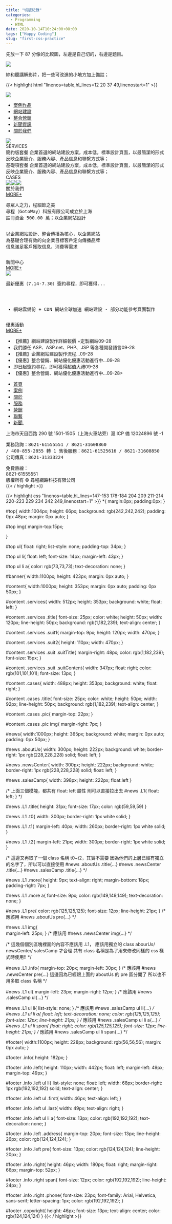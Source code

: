 ```yaml
---
title: "切版紀錄"
categories:
  - Programming
  - HTML
date: 2020-10-14T10:24:00+08:00
tags: ["Happy Coding"]
slug: "first-css-practice"
---
```


先放一下 87 分像的比較圖，左邊是自己切的，右邊是題目。
<!--more-->
![](https://imgur.com/3jm3NN9.png)

綜和聽講解影片，把一些可改進的小地方加上備註；

{{< highlight html "linenos=table,hl_lines=12 20 37 49,linenostart=1" >}}
<!DOCTYPE HTML>
<html>
    <head>
        <meta charset="utf-8">
        <meta name="description" content="gotoway">
        <title>Gotoway</title>
        <link rel="stylesheet" href="./css/style.css">
    </head>
    <body>
        <div id="top">
            <img src="./img/logo.png">
            <!-- 通常 logo 要加上超連結 -->
            <ul>
                <li><a href="#">案例作品</a></li>
                <li><a href="#">網站建設</a></li>
                <li><a href="#">整合營銷</a></li>
                <li><a href="#">新聞資訊</a></li>
                <li><a href="#">關於我們</a></li>
            </ul>
            <!-- 這邊可以直接用 a 標籤就好, 不用用列表包 -->
        </div>
        <div id="banner">
            <img src="img/main.png">
        </div>
        <div id="content">
            <div class="services">
                <div class="title">SERVICES</div>
                <div class="suit suit1">
                    <span class="suitTitle">簡約版套餐</span>
                    <span class="suitContent">企業首選的網站建設方案，成本低，標準設計頁面，以最簡潔的形式反映企業簡介、服務內容、產品信息和聯繫方式等；</span>
                </div>
                <div class="suit suit2">
                    <span class="suitTitle">基礎項套餐</span>
                    <span class="suitContent">企業首選的網站建設方案，成本低，標準設計頁面，以最簡潔的形式反映企業簡介、服務內容、產品信息和聯繫方式等；</span>
                </div>
            </div>
            <!-- 像是 services 跟 cases 的 title 樣式一樣寬度不一樣的話，可以將他們的 css 共用，把寬度個別在 html 加上 style 屬性設置即可，簡潔又方便 -->
            <div class="cases">
                <div class="title">CASES</div>
                <div class="pic">
                    <img src="img/pic1.png"><img src="img/pic1.png"><img src="img/pic1.png">
                </div>
            </div>
        </div>
        <div id="news">
            <div class="L1 aboutUs">
                <div class="title t0">關於我們</div>
                <div class="more"><a href="#">MORE+</a></div>
		<!-- 這邊發現直接用 pre 很好用, 就不用用很多 p 標籤或是空白格 -->
                <pre>尋眾人之力，程細節之美
尋程（GotoWay）科技有限公司成立於上海
註冊資金 500.00 萬；以企業網站設計

以企業網站設計、整合傳播為核心，以企業網站
為基礎合理有效的向企業目標客戶定向傳播品牌
信息滿足客戶獲取信息、消費等需求</pre>
            </div>
            <div class="L1 newsCenter">
                <div class="title t1">新聞中心</div>
                <div class="more"><a href="#">MORE+</a></div>
                <img src="img/news.png"/>
                <pre class="info">最新優惠（7.14-7.30）簽約尋程，即可獲得...
+ 網站雲備份     + CDN 網站全球加速
網站建設 - 部分功能參考頁面製作</pre>
            </div>
            <div class="L1 salesCamp">
                <div class="title t2">優惠活動</div>
                <div class="more"><a href="#">MORE+</a></div>
                <ul>
                    <li><a>【推薦】網站建設製作詳細報價  +定製網站</a><span>09-28</span></li>
                    <li><a>我們勝任 ASP、ASP.net、PHP、JSP 等各種開發語言</a><span>09-28</span></li>
                    <li><a>【推薦】企業網站建設製作流程...</a><span>09-28</span></li>
                    <li><a>【優惠】整合營銷、網站優化優惠活動進行中...</a><span>09-28</span></li>
                    <li><a>即日起簽約尋程，即可獲得超值大禮</a><span>09-28</span></li>
                    <li><a>【優惠】整合營銷、網站優化優惠活動進行中...</a><span>09-28</span>></li>
                </ul>
            </div>
        </div>
        <div id="footer">
            <div class="info">
                <div class="left">
                    <ul>
                        <li class="first"><a href="#">首頁</a></li>
                        <li><a href="#">案例</a></li>
                        <li><a href="#">關於</a></li>
                        <li><a href="#">服務</a></li>
                        <li><a href="#">營銷</a></li>
                        <li><a href="#">聯繫</a></li>
                        <li class="last"><a href="#">新聞&nbsp;</a></li>
                    </ul>
                    <div class="address">上海市天目西路 290 號 1501-1505（上海火車站旁）滬 ICP 備 12024896 號 -1</div>
                    <pre>業務諮詢：8621-61555551 / 8621-31608860 / 400-855-2855 轉 1
售後服務：8621-61525616 / 8621-31608850
公司傳真：8621-31333224
                    </pre>
                </div>
                <div class="right">
                    <span>免費熱線：</span>
                    <div class="phone">8621-61555551</div>
                </div>
            </div>
            <div class="copyright">版權所有&nbsp;&copy;&nbsp;尋程網路科技有限公司</div>
        </div>
    </body>
</html>
{{< / highlight >}}

{{< highlight css "linenos=table,hl_lines=147-153 178-184 204 209 211-214 220-223 229 234 242 249,linenostart=1" >}}
*{
    margin:0px;
    padding:0px;
}

#top{
    width:1004px;
    height: 66px;
    background: rgb(242,242,242);
    padding: 0px 48px;
    margin: 0px auto;
}

#top img{
    margin-top:15px;

}

#top ul{
    float: right;
    list-style: none;
    padding-top: 34px;
}

#top ul li{
    float: left;
    font-size: 14px;
    margin-left: 43px;
}

#top ul li a{
    color: rgb(73,73,73);
    text-decoration: none;
}

#banner{
    width:1100px;
    height: 423px;
    margin: 0px auto;
}


#content{
    width:1000px;
    height: 353px;
    margin: 0px auto;
    padding: 0px 50px;
}

#content .services{
    width: 512px;
    height: 353px;
    background: white;
    float: left;
}

#content .services .title{
    font-size: 25px;
    color: white;
    height: 50px;
    width: 120px;
    line-height: 50px;
    background: rgb(1,182,239);
    text-align: center;
}

#content .services .suit1{
    margin-top: 9px;
    height: 120px;
    width: 470px;
}

#content .services .suit2{
    height: 110px;
    width: 470px;
}

#content .services .suit .suitTitle{
    margin-right: 48px;
    color: rgb(1,182,239);
    font-size: 15px;
}

#content .services .suit .suitContent{
    width: 347px;
    float: right;
    color: rgb(101,101,101);
    font-size: 13px;
}


#content .cases{
    width: 488px;
    height: 353px;
    background: white;
    float: right;
}

#content .cases .title{
    font-size: 25px;
    color: white;
    height: 50px;
    width: 92px;
    line-height: 50px;
    background: rgb(1,182,239);
    text-align: center;
}

#content .cases .pic{
    margin-top: 22px;
}

#content .cases .pic img{
    margin-right: 7px;
}

#news{
    width:1000px;
    height: 365px;
    background: white;
    margin: 0px auto;
    padding: 0px 50px;
}

#news .aboutUs{
    width: 300px;
    height: 222px; 
    background: white;
    border-right: 1px rgb(228,228,228) solid;
    float: left;
}

#news .newsCenter{
    width: 300px;
    height: 222px;
    background: white;
    border-right: 1px rgb(228,228,228) solid;
    float: left;
}

#news .salesCamp{
    width: 398px;
    height: 222px;
    float:left
}

/* 
   上面三個模塊，都共有 float: left 屬性
   則可以直接拉出去
   #news .L1{
       float: left;
   }
*/

#news .L1 .title{
    height: 31px;
    font-size: 17px;
    color: rgb(59,59,59)
}

#news .L1 .t0{
    width: 300px;
    border-right: 1px white solid;
} 

#news .L1 .t1{
    margin-left: 40px;
    width: 260px;
    border-right: 1px white solid;
} 

#news .L1 .t2{
    margin-left: 21px;
    width: 300px;
    border-right: 1px white solid;
} 

/* 
   這邊又再取了一個 class 名稱 t0~t2，其實不需要
   因為他們的上層已經有獨立的名字了，所以可以直接使用
   #news .aboutUs .title{...}
   #news .newsCenter .title{...}
   #news .salesCamp .title{...} 
*/

#news .L1 .more{
    height: 9px;
    text-align: right;
    margin-bottom: 18px;
    padding-right: 7px;
}

#news .L1 .more a{
    font-size: 9px;
    color: rgb(149,149,149);
    text-decoration: none;
}

#news .L1 pre{
    color: rgb(125,125,125);
    font-size: 12px;
    line-height: 21px;
}
/* 應該用 #news .aboutUs pre{...} */

#news .L1 img{  
    margin-left: 25px;
}
/* 應該用 #news .newsCenter img{...} */

/* 這幾個個別區塊裡面的內容不應該用 .L1，
   應該用獨立的 class abourUs/ newsCenter/ salesCamp 才合理 
   共有 class 名稱是為了用來修改同樣的 css 樣式時使用!!
*/

#news .L1 .info{
    margin-top: 20px;
    margin-left: 30px;
}
/* 應該用 #news .newsCenter pre{...}
   這邊因為已經跟上面的 aboutUs 的 pre 區分開了
   所以也不用多取 class 名稱
*/

#news .L1 ul{
    margin-left: 23px;
    margin-right: 12px;
}
/* 應該用 #news .salesCamp ul{...} */

#news .L1 ul li{
    list-style: none;
}
/* 應該用 #news .salesCamp ul li{...} */
#news .L1 ul li a{
    float: left;
    text-decoration: none;
    color: rgb(125,125,125);
    font-size: 12px;
    line-height: 21px;
}
/* 應該用 #news .salesCamp ul li a{...} */
#news .L1 ul li span{
    float: right;
    color: rgb(125,125,125);
    font-size: 12px;
    line-height: 21px;
}
/* 應該用 #news .salesCamp ul li span{...} */

#footer{
    width:1100px;
    height: 228px;
    background: rgb(56,56,56);
    margin: 0px auto;
}

#footer .info{
    height: 182px;
}

#footer .info .left{
    height: 110px;
    width: 442px;
    float: left;
    margin-left: 49px;
    margin-top: 49px;
}

#footer .info .left ul li{
    list-style: none;
    float: left;
    width: 68px;
    border-right: 1px rgb(192,192,192) solid;
    text-align: center;
}

#footer .info .left ul .first{
    width: 46px;
    text-align: left;
}

#footer .info .left ul .last{
    width: 49px;
    text-align: right;
}

#footer .info .left ul li a{
    font-size: 13px;
    color: rgb(192,192,192);
    text-decoration: none;
}

#footer .info .left .address{
    margin-top: 20px;
    font-size: 13px;
    line-height: 26px;
    color: rgb(124,124,124);
}

#footer .info .left pre{
    font-size: 13px;
    color: rgb(124,124,124);
    line-height: 20px;
}

#footer .info .right{
    height: 46px;
    width: 180px;
    float: right;
    margin-right: 66px;
    margin-top: 52px;
}

#footer .info .right span{
    font-size: 12px;
    color: rgb(192,192,192);
    line-height: 24px;
}

#footer .info .right .phone{
    font-size: 23px;
    font-family: Arial, Helvetica, sans-serif;
    letter-spacing: 1px;
    color: rgb(192,192,192);
}


#footer .copyright{
    height: 46px;
    font-size: 13px;
    text-align: center;
    color: rgb(124,124,124)
}
{{< / highlight >}}

